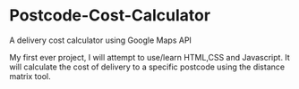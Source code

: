 # Postcode-Cost-Calculator
A delivery cost calculator using Google Maps API

My first ever project, I will attempt to use/learn HTML,CSS and Javascript. 
It will calculate the cost of delivery to a specific postcode using the distance matrix tool. 
